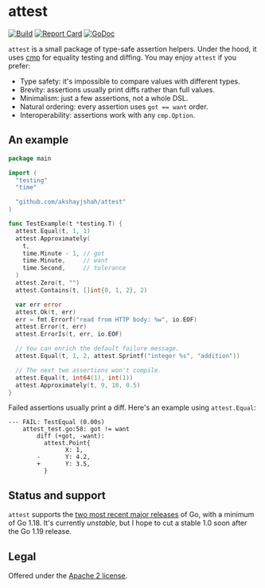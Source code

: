 attest
======

[![Build](https://github.com/akshayjshah/attest/actions/workflows/ci.yaml/badge.svg?branch=main)](https://github.com/akshayjshah/attest/actions/workflows/ci.yaml)
[![Report Card](https://goreportcard.com/badge/github.com/akshayjshah/attest)](https://goreportcard.com/report/github.com/akshayjshah/attest)
[![GoDoc](https://pkg.go.dev/badge/github.com/akshayjshah/attest.svg)](https://pkg.go.dev/github.com/akshayjshah/attest)

`attest` is a small package of type-safe assertion helpers. Under the hood,
it uses [cmp] for equality testing and diffing. You may enjoy `attest` if you
prefer:

- Type safety: it's impossible to compare values with different types.
- Brevity: assertions usually print diffs rather than full values.
- Minimalism: just a few assertions, not a whole DSL.
- Natural ordering: every assertion uses `got == want` order.
- Interoperability: assertions work with any `cmp.Option`.

## An example

```go
package main

import (
  "testing"
  "time"

  "github.com/akshayjshah/attest"
)

func TestExample(t *testing.T) {
  attest.Equal(t, 1, 1)
  attest.Approximately(
    t,
    time.Minute - 1, // got
    time.Minute,     // want
    time.Second,     // tolerance
  )
  attest.Zero(t, "")
  attest.Contains(t, []int{0, 1, 2}, 2)

  var err error
  attest.Ok(t, err)
  err = fmt.Errorf("read from HTTP body: %w", io.EOF)
  attest.Error(t, err)
  attest.ErrorIs(t, err, io.EOF)

  // You can enrich the default failure message.
  attest.Equal(t, 1, 2, attest.Sprintf("integer %s", "addition"))

  // The next two assertions won't compile.
  attest.Equal(t, int64(1), int(1))
  attest.Approximately(t, 9, 10, 0.5)
}
```

Failed assertions usually print a diff. Here's an example using `attest.Equal`:

```
--- FAIL: TestEqual (0.00s)
    attest_test.go:58: got != want
        diff (+got, -want):
          attest.Point{
                X: 1,
        -       Y: 4.2,
        +       Y: 3.5,
          }
```

## Status and support

`attest` supports the [two most recent major releases][go-versions] of Go, with
a minimum of Go 1.18. It's currently _unstable_, but I hope to cut a stable 1.0
soon after the Go 1.19 release.

## Legal

Offered under the [Apache 2 license][license].

[cmp]: https://pkg.go.dev/github.com/google/go-cmp/cmp
[go-versions]: https://golang.org/doc/devel/release#policy
[license]: https://github.com/akshayjshah/attest/blob/main/LICENSE
